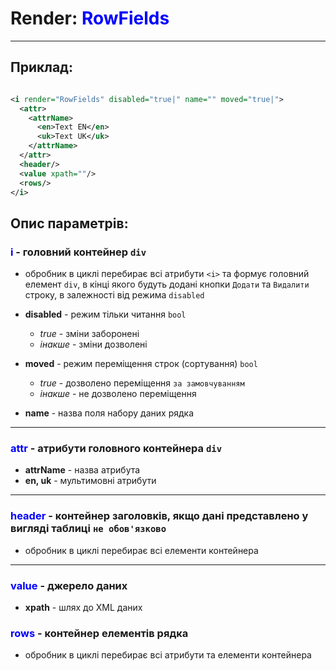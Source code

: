 # Render: <span style="color:blue">RowFields</span>

___

## Приклад:

```xml

<i render="RowFields" disabled="true|" name="" moved="true|">
  <attr>
    <attrName>
      <en>Text EN</en>
      <uk>Text UK</uk>
    </attrName>
  </attr>
  <header/>
  <value xpath=""/>
  <rows/>
</i>

```

## Опис параметрів:

### <span style="color:blue">i</span> - головний контейнер `div`

- обробник в циклі перебирає всі атрибути `<i>` та формує головний елемент `div`, в кінці якого будуть додані
  кнопки  `Додати` та `Видалити` строку, в залежності від режима `disabled`


- **disabled** - режим тільки читання `bool`
    - *true* - зміни заборонені
    - *інакше* - зміни дозволені


- **moved** - режим переміщення строк (сортування) `bool`
    - *true* - дозволено переміщення `за замовчуванням`
    - *інакше* - не дозволено переміщення


- **name** - назва поля набору даних рядка

___

### <span style="color:blue">attr</span> - атрибути головного контейнера `div`

- **attrName** - назва атрибута
- **en, uk** - мультимовні атрибути

___ 

### <span style="color:blue">header</span> - контейнер заголовків, якщо дані представлено у вигляді таблиці `не обов'язково`

- обробник в циклі перебирає всі елементи контейнера

___ 

### <span style="color:blue">value</span> - джерело даних

- **xpath** - шлях до XML даних

### <span style="color:blue">rows</span> - контейнер елементів рядка

- обробник в циклі перебирає всі атрибути та елементи контейнера